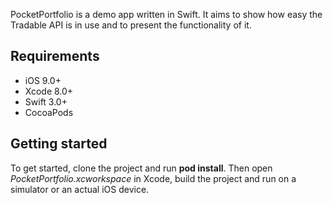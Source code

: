 PocketPortfolio is a demo app written in Swift. It aims to show how easy the Tradable API is in use and to present the functionality of it.

## Requirements
- iOS 9.0+
- Xcode 8.0+
- Swift 3.0+
- CocoaPods

## Getting started

To get started, clone the project and run <b>pod install</b>. Then open <i>PocketPortfolio.xcworkspace</i> in Xcode, build the project and run on a simulator or an actual iOS device.